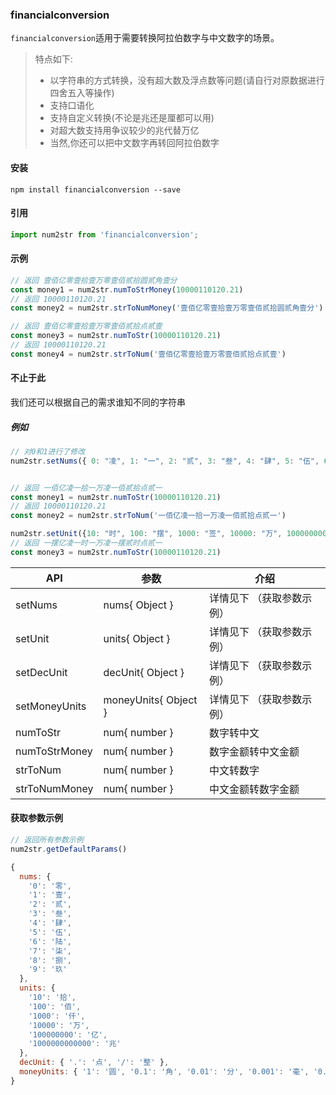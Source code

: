 ### financialconversion
```financialconversion```适用于需要转换阿拉伯数字与中文数字的场景。

>特点如下:
> - 以字符串的方式转换，没有超大数及浮点数等问题(请自行对原数据进行四舍五入等操作)
> - 支持口语化
> - 支持自定义转换(不论是兆还是厘都可以用)
> - 对超大数支持用争议较少的兆代替万亿
> - 当然,你还可以把中文数字再转回阿拉伯数字
#### 安装
 ```node
 npm install financialconversion --save
 ```
#### 引用
```js
import num2str from 'financialconversion';
```

#### 示例
```js
// 返回 壹佰亿零壹拾壹万零壹佰贰拾圆贰角壹分
const money1 = num2str.numToStrMoney(10000110120.21) 
// 返回 10000110120.21
const money2 = num2str.strToNumMoney('壹佰亿零壹拾壹万零壹佰贰拾圆贰角壹分')

// 返回 壹佰亿零壹拾壹万零壹佰贰拾点贰壹
const money3 = num2str.numToStr(10000110120.21) 
// 返回 10000110120.21
const money4 = num2str.strToNum('壹佰亿零壹拾壹万零壹佰贰拾点贰壹')
```

#### 不止于此
我们还可以根据自己的需求谁知不同的字符串
##### 例如
```js
// 对0和1进行了修改
num2str.setNums({ 0: "凌", 1: "一", 2: "贰", 3: "叁", 4: "肆", 5: "伍", 6: "陆", 7: "柒", 8: "捌", 9: "玖" })


// 返回 一佰亿凌一拾一万凌一佰贰拾点贰一
const money1 = num2str.numToStr(10000110120.21) 
// 返回 10000110120.21
const money2 = num2str.strToNum('一佰亿凌一拾一万凌一佰贰拾点贰一')

num2str.setUnit({10: "时", 100: "摆", 1000: "签", 10000: "万", 100000000: "亿", 1000000000000: "兆"})
// 返回 一摆亿凌一时一万凌一摆贰时点贰一
const money3 = num2str.numToStr(10000110120.21) 
```

|API| 参数 |介绍
|--|--|--|
| setNums | nums{ Object  }|详情见下 （获取参数示例）|
| setUnit | units{ Object  }|详情见下 （获取参数示例）|
| setDecUnit| decUnit{ Object }|详情见下 （获取参数示例）|
| setMoneyUnits| moneyUnits{ Object }|详情见下 （获取参数示例）|
| numToStr| num{ number }|数字转中文
| numToStrMoney| num{ number }|数字金额转中文金额
| strToNum| num{ number }|中文转数字
| strToNumMoney| num{ number }|中文金额转数字金额

#### 获取参数示例
```js
// 返回所有参数示例
num2str.getDefaultParams()
```
```js
{
  nums: {
    '0': '零',
    '1': '壹',
    '2': '贰',
    '3': '叁',
    '4': '肆',
    '5': '伍',
    '6': '陆',
    '7': '柒',
    '8': '捌',
    '9': '玖'
  },
  units: {
    '10': '拾',
    '100': '佰',
    '1000': '仟',
    '10000': '万',
    '100000000': '亿',
    '1000000000000': '兆'
  },
  decUnit: { '.': '点', '/': '整' },
  moneyUnits: { '1': '圆', '0.1': '角', '0.01': '分', '0.001': '毫', '0.0001': '厘' }
}
```
